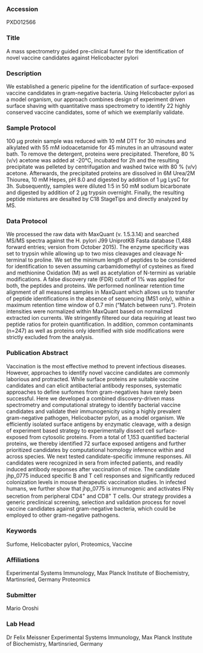 ### Accession
PXD012566

### Title
A mass spectrometry guided pre-clinical funnel for the identification of novel vaccine candidates against Helicobacter pylori

### Description
We established a generic pipeline for the identification of surface-exposed vaccine candidates in gram-negative bacteria. Using Helicobacter pylori as a model organism, our approach combines design of experiment driven surface shaving with quantitative mass spectrometry to identify 22 highly conserved vaccine candidates, some of which we exemplarily validate.

### Sample Protocol
100 µg protein sample was reduced with 10 mM DTT for 30 minutes and alkylated with 55 mM iodoacetamide for 45 minutes in an ultrasound water bath. To remove the detergent, proteins were precipitated. Therefore, 80 % (v/v) acetone was added at -20°C, incubated for 2h and the resulting precipitate was pelleted by centrifugation and washed twice with 80 % (v/v) acetone. Afterwards, the precipitated proteins are dissolved in 6M Urea/2M Thiourea, 10 mM Hepes, pH 8.0 and digested by addition of 1 µg LysC for 3h. Subsequently, samples were diluted 1:5 in 50 mM sodium bicarbonate and digested by addition of 2 µg trypsin overnight. Finally, the resulting peptide mixtures are desalted by C18 StageTips and directly analyzed by MS.

### Data Protocol
We processed the raw data with MaxQuant (v. 1.5.3.14) and searched MS/MS spectra against the H. pylori J99 UniprotKB Fasta database (1,488 forward entries; version from October 2015). The enzyme specificity was set to trypsin while allowing up to two miss cleavages and cleavage N-terminal to proline. We set the minimum length of peptides to be considered for identification to seven assuming carbamidomethyl of cysteines as fixed and methionine Oxidation (M) as well as acetylation of N-termini as variable modifications. A false discovery rate (FDR) cutoff of 1% was applied for both, the peptides and proteins. We performed nonlinear retention time alignment of all measured samples in MaxQuant which allows us to transfer of peptide identifications in the absence of sequencing (MS1 only), within a maximum retention time window of 0.7 min (“Match between runs”). Protein intensities were normalized within MaxQuant based on normalized extracted ion currents. We stringently filtered our data requiring at least two peptide ratios for protein quantification. In addition, common contaminants (n=247) as well as proteins only identified with side modifications were strictly excluded from the analysis.

### Publication Abstract
Vaccination is the most effective method to prevent infectious diseases. However, approaches to identify novel vaccine candidates are commonly laborious and protracted. While surface proteins are suitable vaccine candidates and can elicit antibacterial antibody responses, systematic approaches to define surfomes from gram-negatives have rarely been successful. Here we developed a combined discovery-driven mass spectrometry and computational strategy to identify bacterial vaccine candidates and validate their immunogenicity using a highly prevalent gram-negative pathogen, Helicobacter pylori, as a model organism. We efficiently isolated surface antigens by enzymatic cleavage, with a design of experiment based strategy to experimentally dissect cell surface-exposed from cytosolic proteins. From a total of 1,153 quantified bacterial proteins, we thereby identified 72 surface exposed antigens and further prioritized candidates by computational homology inference within and across species. We next tested candidate-specific immune responses. All candidates were recognized in sera from infected patients, and readily induced antibody responses after vaccination of mice. The candidate jhp_0775 induced specific B and T cell responses and significantly reduced colonization levels in mouse therapeutic vaccination studies. In infected humans, we further show that jhp_0775 is immunogenic and activates IFN&#x3b3; secretion from peripheral CD4<sup>+</sup> and CD8<sup>+</sup> T cells. Our strategy provides a generic preclinical screening, selection and validation process for novel vaccine candidates against gram-negative bacteria, which could be employed to other gram-negative pathogens.

### Keywords
Surfome, Helicobacter pylori, Proteomics, Vaccine

### Affiliations
Experimental Systems Immunology, Max Planck Institute of Biochemistry, Martinsried, Germany
Proteomics

### Submitter
Mario Oroshi

### Lab Head
Dr Felix Meissner
Experimental Systems Immunology, Max Planck Institute of Biochemistry, Martinsried, Germany


